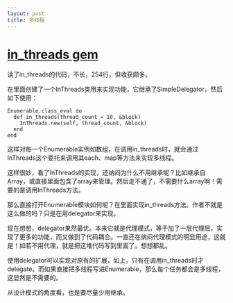 ```yaml
---
layout: post
title: 多线程
---
```


# [in_threads gem](https://github.com/toy/in_threads)
读了in_threads的代码，不长，254行，但收获颇多。

在里面创建了一个InThreads类用来实现功能，它继承了SimpleDelegator，然后如下使用：

```
Enumerable.class_eval do
  def in_threads(thread_count = 10, &block)
    InThreads.new(self, thread_count, &block)
  end
end
```

这样对每一个Enumerable实例如数组，在调用in_threads时，就会通过InThreads这个委托来调用其each、map等方法来实现多线程。

这样很妙，看了InThreads的实现，还纳闷为什么不用继承呢？比如继承自Array，或直接里面包含了array来管理。然后走不通了，不需要什么array啊！需要的是调用InThreads方法。

那么直接打开Enumerable模块如何呢？在里面实现in_threads方法。作者不就是这么做的吗？只是在用delegator来实现。

现在想想，delegator果然最优。本来它就是代理模式，等于加了一层代理层，实现了更多的功能，而又做到了代码耦合。一直还在纳闷代理模式的明显用途，这就是！如若不用代理，就是把这堆代码写到里面了。想想都乱。

使用delegator可以实现对原有的扩展，如上，只有在调用in_threads时才delegate。而如果直接把多线程写进Enumerable，那么每个任务都会是多线程，这显然是不需要的。

从设计模式的角度看，也是要尽量少用继承。